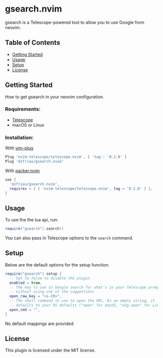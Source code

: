 # gsearch.nvim
gsearch is a Telescope-powered tool to allow you to use Google from neovim.

## Table of Contents
- [Getting Started](#getting-started)
- [Usage](#usage)
- [Setup](#setup)
- [License](#license)

## Getting Started
How to get gsearch in your neovim configuration.

### Requirements:
- [Telescope](https://github.com/nvim-telescope/telescope.nvim)
- macOS or Linux

### Installation:
With [vim-plug](https://github.com/junegunn/vim-plug)
```lua
Plug 'nvim-telescope/telescope.nvim', { 'tag': '0.1.0' }
Plug 'dzfrias/gsearch.nvim'
```

With [packer.nvim](https://github.com/wbthomason/packer.nvim)
```lua
use {
  'dzfrias/gsearch.nvim',
  requires = { { 'nvim-telescope/telescope.nvim', tag = '0.1.0' } },
}
```

## Usage
To use the the lua api, run:
```lua
require("gsearch").search()
```

You can also pass in Telescope options to the `search` command.

## Setup
Below are the default options for the setup function.
```lua
require("gsearch").setup {
  -- Set to false to disable the plugin
  enabled = true,
  -- The key to use to Google search for what's in your Telescope prompt
  -- without using one of the suggestions
  open_raw_key = "<s-CR>",
  -- The shell command to use to open the URL. As an empty string, it
  -- defaults to your OS defaults ("open" for macOS, "xdg-open" for Linux)
  open_cmd = "",
}
```
No default mappings are  provided.


## License
This plugin is licensed under the MIT license.
